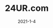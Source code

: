 ---
layout: site
title: "24UR.com"
date: 2021-1-4
categories: [entertainment]
version: 9.1.7
major: 9
minor: 1
patch: 7
slug: 24ur
link: https://www.24ur.com/
submitter: alyssamichelle
permalink: /sites/:slug
---